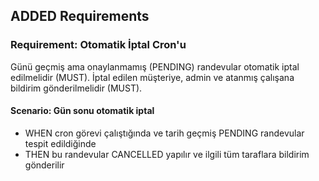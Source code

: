 ## ADDED Requirements

### Requirement: Otomatik İptal Cron'u

Günü geçmiş ama onaylanmamış (PENDING) randevular otomatik iptal edilmelidir (MUST). İptal edilen müşteriye, admin ve atanmış çalışana bildirim gönderilmelidir (MUST).

#### Scenario: Gün sonu otomatik iptal

- WHEN cron görevi çalıştığında ve tarih geçmiş PENDING randevular tespit edildiğinde
- THEN bu randevular CANCELLED yapılır ve ilgili tüm taraflara bildirim gönderilir
